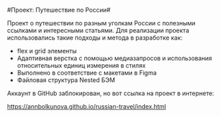 #Проект: Путешествие по России#

Проект о путешествии по разным уголкам России с полезными ссылками и интересными статьями.
Для реализации проекта использовались такие подходы и метода в разработке как:
* flex и grid элементы 
* Адаптивная верстка с помощью медиазапросов и использования относительных единиц измерения в стилях
* Выполнено в соответствие с макетами в Figma 
* Файловая структура Nested БЭМ 


Аккаунт в GitHub заблокирован, но вот ссылка на проект в интернете:

https://annbolkunova.github.io/russian-travel/index.html
